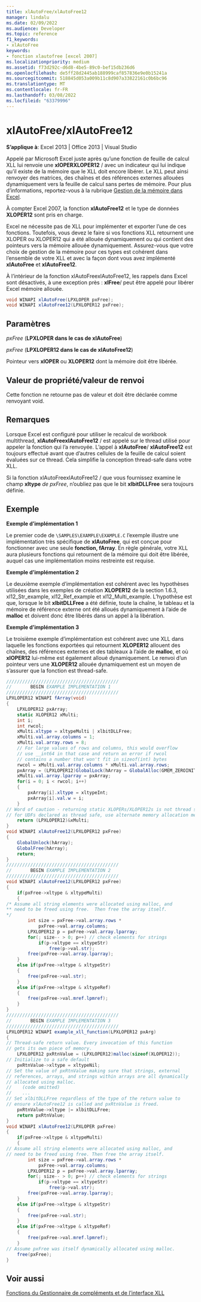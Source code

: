 ```yaml
---
title: xlAutoFree/xlAutoFree12
manager: lindalu
ms.date: 02/09/2022
ms.audience: Developer
ms.topic: reference
f1_keywords:
- xlAutoFree
keywords:
- fonction xlautofree [excel 2007]
ms.localizationpriority: medium
ms.assetid: f73d292c-d6d8-4be5-89c0-bef15db236d6
ms.openlocfilehash: de5ff28d2445ab188999caf857836e9e0b15241a
ms.sourcegitcommit: 518845d053a009b11c8d907a33822161c0b6bc96
ms.translationtype: MT
ms.contentlocale: fr-FR
ms.lasthandoff: 03/08/2022
ms.locfileid: "63379996"
---
```

# <a name="xlautofreexlautofree12"></a>xlAutoFree/xlAutoFree12

 **S’applique à**: Excel 2013 | Office 2013 | Visual Studio
  
Appelé par Microsoft Excel juste après qu’une fonction de feuille de calcul XLL lui renvoie une **xlOPERXLOPER12** /  avec un indicateur qui lui indique qu’il existe de la mémoire que le XLL doit encore libérer. Le XLL peut ainsi renvoyer des matrices, des chaînes et des références externes allouées dynamiquement vers la feuille de calcul sans pertes de mémoire. Pour plus d’informations, reportez-vous à la rubrique [Gestion de la mémoire dans Excel](memory-management-in-excel.md).
  
À compter Excel 2007, la fonction **xlAutoFree12** et le type de données **XLOPER12** sont pris en charge.
  
Excel ne nécessite pas de XLL pour implémenter et exporter l’une de ces fonctions. Toutefois, vous devez le faire si vos fonctions XLL retournent une XLOPER ou XLOPER12 qui a été allouée dynamiquement ou qui contient des pointeurs vers la mémoire allouée dynamiquement. Assurez-vous que votre choix de gestion de la mémoire pour ces types est cohérent dans l’ensemble de votre XLL et avec la façon dont vous avez implémenté **xlAutoFree** et **xlAutoFree12**.
  
À l’intérieur de la fonction xlAutoFreexlAutoFree12, les rappels dans Excel sont désactivés, à une exception près : **xlFree**/  peut être appelé pour libérer Excel mémoire allouée. 
  
```cs
void WINAPI xlAutoFree(LPXLOPER pxFree);
void WINAPI xlAutoFree12(LPXLOPER12 pxFree);
```

## <a name="parameters"></a>Paramètres

 _pxFree_ (**LPXLOPER dans le cas de xlAutoFree**)
  
 _pxFree_ (**LPXLOPER12 dans le cas de xlAutoFree12**)
  
Pointeur vers **xlOPER** ou **XLOPER12** dont la mémoire doit être libérée.
  
## <a name="property-valuereturn-value"></a>Valeur de propriété/valeur de renvoi

Cette fonction ne retourne pas de valeur et doit être déclarée comme renvoyant void.
  
## <a name="remarks"></a>Remarques

Lorsque Excel est configuré pour utiliser le recalcul de workbook multithread, **xlAutoFreexlAutoFree12** /  est appelé sur le thread utilisé pour appeler la fonction qui l’a renvoyée. L’appel à **xlAutoFree**/ **xlAutoFree12** est toujours effectué avant que d’autres cellules de la feuille de calcul soient évaluées sur ce thread. Cela simplifie la conception thread-safe dans votre XLL.
  
Si la fonction xlAutoFreexlAutoFree12 /  que vous fournissez examine le champ **xltype** _de pxFree_, n’oubliez pas que le bit **xlbitDLLFree** sera toujours définie.
  
## <a name="example"></a>Exemple

 **Exemple d’implémentation 1**
  
Le premier code de `\SAMPLES\EXAMPLE\EXAMPLE.C` l’exemple illustre une implémentation très spécifique de **xlAutoFree**, qui est conçue pour fonctionner avec une seule **fonction, fArray**. En règle générale, votre XLL aura plusieurs fonctions qui retournent de la mémoire qui doit être libérée, auquel cas une implémentation moins restreinte est requise.
  
 **Exemple d’implémentation 2**
  
Le deuxième exemple d’implémentation est cohérent avec les hypothèses utilisées dans les exemples de création **XLOPER12** de la section 1.6.3, xl12_Str_example, xl12_Ref_example et xl12_Multi_example. L’hypothèse est que, lorsque le bit **xlbitDLLFree** a été définie, toute la chaîne, le tableau et la mémoire de référence externe ont été alloués dynamiquement à l’aide de **malloc** et doivent donc être libérés dans un appel à la libération.
  
 **Exemple d’implémentation 3**
  
Le troisième exemple d’implémentation est cohérent avec une XLL dans laquelle les fonctions exportées qui retournent **XLOPER12** allouent des chaînes, des références externes et des tableaux à l’aide de **malloc**, et où **xlOPER12** lui-même est également alloué dynamiquement. Le renvoi d’un pointeur vers une **XLOPER12** allouée dynamiquement est un moyen de s’assurer que la fonction est thread-safe.
  
```cs
//////////////////////////////////////////
//       BEGIN EXAMPLE IMPLEMENTATION 1
//////////////////////////////////////////
LPXLOPER12 WINAPI fArray(void)
{
    LPXLOPER12 pxArray;
    static XLOPER12 xMulti;
    int i;
    int rwcol;
    xMulti.xltype = xltypeMulti | xlbitDLLFree;
    xMulti.val.array.columns = 1;
    xMulti.val.array.rows = 8;
    // For large values of rows and columns, this would overflow
    // use __int64 in that case and return an error if rwcol
    // contains a number that won't fit in sizeof(int) bytes
    rwcol = xMulti.val.array.columns * xMulti.val.array.rows; 
    pxArray = (LPXLOPER12)GlobalLock(hArray = GlobalAlloc(GMEM_ZEROINIT, rwcol * sizeof(XLOPER12)));
    xMulti.val.array.lparray = pxArray;
    for(i = 0; i < rwcol; i++) 
    {
        pxArray[i].xltype = xltypeInt;
        pxArray[i].val.w = i;
    }
// Word of caution - returning static XLOPERs/XLOPER12s is not thread safe
// for UDFs declared as thread safe, use alternate memory allocation mechanisms
    return (LPXLOPER12)&xMulti;
}
void WINAPI xlAutoFree12(LPXLOPER12 pxFree)
{
    GlobalUnlock(hArray);
    GlobalFree(hArray);
    return;
}
//////////////////////////////////////////
//       BEGIN EXAMPLE IMPLEMENTATION 2
//////////////////////////////////////////
void WINAPI xlAutoFree12(LPXLOPER12 pxFree)
{
    if(pxFree->xltype & xltypeMulti)
    {
/* Assume all string elements were allocated using malloc, and
** need to be freed using free.  Then free the array itself.
*/
        int size = pxFree->val.array.rows *
            pxFree->val.array.columns;
        LPXLOPER12 p = pxFree->val.array.lparray;
        for(; size-- > 0; p++) // check elements for strings
            if(p->xltype == xltypeStr)
                free(p->val.str);
        free(pxFree->val.array.lparray);
    }
    else if(pxFree->xltype & xltypeStr)
    {
        free(pxFree->val.str);
    }
    else if(pxFree->xltype & xltypeRef)
    {
        free(pxFree->val.mref.lpmref);
    }
}
//////////////////////////////////////////
//       BEGIN EXAMPLE IMPLEMENTATION 3
//////////////////////////////////////////
LPXLOPER12 WINAPI example_xll_function(LPXLOPER12 pxArg)
{
// Thread-safe return value. Every invocation of this function
// gets its own piece of memory.
    LPXLOPER12 pxRtnValue = (LPXLOPER12)malloc(sizeof(XLOPER12));
// Initialize to a safe default
    pxRtnValue->xltype = xltypeNil;
// Set the value of pxRtnValue making sure that strings, external
// references, arrays, and strings within arrays are all dynamically
// allocated using malloc.
//    (code omitted)
//    ...
// Set xlbitDLLFree regardless of the type of the return value to
// ensure xlAutoFree12 is called and pxRtnValue is freed.
    pxRtnValue->xltype |= xlbitDLLFree;
    return pxRtnValue;
}
void WINAPI xlAutoFree12(LPXLOPER pxFree)
{
    if(pxFree->xltype & xltypeMulti)
    {
// Assume all string elements were allocated using malloc, and
// need to be freed using free. Then free the array itself.
        int size = pxFree->val.array.rows *
            pxFree->val.array.columns;
        LPXLOPER12 p = pxFree->val.array.lparray;
        for(; size-- > 0; p++) // check elements for strings
            if(p->xltype == xltypeStr)
                free(p->val.str);
        free(pxFree->val.array.lparray);
    }
    else if(pxFree->xltype & xltypeStr)
    {
        free(pxFree->val.str);
    }
    else if(pxFree->xltype & xltypeRef)
    {
        free(pxFree->val.mref.lpmref);
    }
// Assume pxFree was itself dynamically allocated using malloc.
    free(pxFree);
}
```

## <a name="see-also"></a>Voir aussi

[Fonctions du Gestionnaire de compléments et de l’interface XLL](add-in-manager-and-xll-interface-functions.md)

